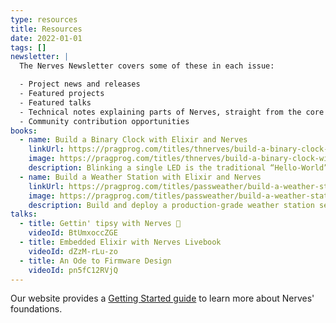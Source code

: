 ```yaml
---
type: resources
title: Resources
date: 2022-01-01
tags: []
newsletter: |
  The Nerves Newsletter covers some of these in each issue:

  - Project news and releases
  - Featured projects
  - Featured talks
  - Technical notes explaining parts of Nerves, straight from the core team
  - Community contribution opportunities
books:
  - name: Build a Binary Clock with Elixir and Nerves
    linkUrl: https://pragprog.com/titles/thnerves/build-a-binary-clock-with-elixir-and-nerves/
    image: https://pragprog.com/titles/thnerves/build-a-binary-clock-with-elixir-and-nerves/thnerves-250.jpg
    description: Blinking a single LED is the traditional “Hello-World” of embedded systems. Building your own binary clock is the logical next step. It blinks groupings of LEDs based on the system time.
  - name: Build a Weather Station with Elixir and Nerves
    linkUrl: https://pragprog.com/titles/passweather/build-a-weather-station-with-elixir-and-nerves/
    image: https://pragprog.com/titles/passweather/build-a-weather-station-with-elixir-and-nerves/passweather-250.jpg
    description: Build and deploy a production-grade weather station sensor hub using Elixir and Nerves, all while leveraging the best practices established by the Nerves community for structuring and organizing Nerves applications.
talks:
  - title: Gettin' tipsy with Nerves 🍻
    videoId: BtUmxoccZGE
  - title: Embedded Elixir with Nerves Livebook
    videoId: dZzM-rLu-zo
  - title: An Ode to Firmware Design
    videoId: pn5fC12RVjQ
---
```


Our website provides a [Getting Started guide] to learn more about Nerves' foundations.

[Getting Started guide]: https://hexdocs.pm/nerves/getting-started.html
